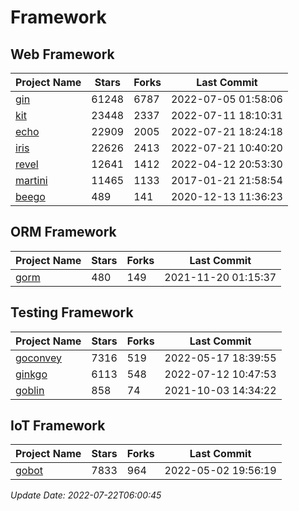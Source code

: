 # Framework

## Web Framework
| Project Name | Stars | Forks | Last Commit |
| ------------ | ----- | ----- | ----------- |
| [gin](https://github.com/gin-gonic/gin) | 61248 | 6787 | 2022-07-05 01:58:06 |
| [kit](https://github.com/go-kit/kit) | 23448 | 2337 | 2022-07-11 18:10:31 |
| [echo](https://github.com/labstack/echo) | 22909 | 2005 | 2022-07-21 18:24:18 |
| [iris](https://github.com/kataras/iris) | 22626 | 2413 | 2022-07-21 10:40:20 |
| [revel](https://github.com/revel/revel) | 12641 | 1412 | 2022-04-12 20:53:30 |
| [martini](https://github.com/go-martini/martini) | 11465 | 1133 | 2017-01-21 21:58:54 |
| [beego](https://github.com/astaxie/beego) | 489 | 141 | 2020-12-13 11:36:23 |

## ORM Framework
| Project Name | Stars | Forks | Last Commit |
| ------------ | ----- | ----- | ----------- |
| [gorm](https://github.com/jinzhu/gorm) | 480 | 149 | 2021-11-20 01:15:37 |

## Testing Framework
| Project Name | Stars | Forks | Last Commit |
| ------------ | ----- | ----- | ----------- |
| [goconvey](https://github.com/smartystreets/goconvey) | 7316 | 519 | 2022-05-17 18:39:55 |
| [ginkgo](https://github.com/onsi/ginkgo) | 6113 | 548 | 2022-07-12 10:47:53 |
| [goblin](https://github.com/franela/goblin) | 858 | 74 | 2021-10-03 14:34:22 |

## IoT Framework
| Project Name | Stars | Forks | Last Commit |
| ------------ | ----- | ----- | ----------- |
| [gobot](https://github.com/hybridgroup/gobot) | 7833 | 964 | 2022-05-02 19:56:19 |

*Update Date: 2022-07-22T06:00:45*